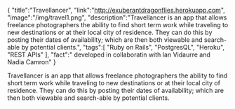 {
    "title":"Travellancer",
    "link":"http://exuberantdragonflies.herokuapp.com",
    "image":"/img/travel1.png",
    "description":"Travellancer is an app that allows freelance photographers the ability to find short term work while traveling to new destinations or at their local city of residence. They can do this by posting their dates of availability; which are then both viewable and search-able by potential clients.",
    "tags":[
          "Ruby on Rails",
          "PostgresQL",
          "Heroku",
          "REST APIs"
        ],
    "fact":" developed in collaboratin with Ian Vidaurre and Nadia Camron"
}

Travellancer is an app that allows freelance photographers the ability to find short term work while traveling to new destinations or at their local city of residence. They can do this by posting their dates of availability; which are then both viewable and search-able by potential clients.
